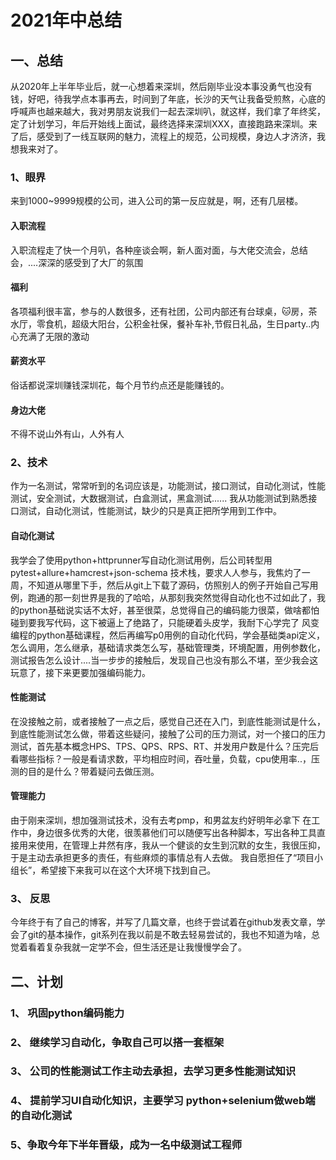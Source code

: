 # 2021年中总结

## 一、总结

从2020年上半年毕业后，就一心想着来深圳，然后刚毕业没本事没勇气也没有钱，好吧，待我学点本事再去，时间到了年底，长沙的天气让我备受煎熬，心底的呼喊声也越来越大，我对男朋友说我们一起去深圳叭，就这样，我们拿了年终奖，定了计划学习，年后开始线上面试，最终选择来深圳XXX，直接跑路来深圳。来了后，感受到了一线互联网的魅力，流程上的规范，公司规模，身边人才济济，我想我来对了。

### 1、眼界
来到1000~9999规模的公司，进入公司的第一反应就是，啊，还有几层楼。

#### 入职流程
入职流程走了快一个月叭，各种座谈会啊，新人面对面，与大佬交流会，总结会，....深深的感受到了大厂的氛围

#### 福利
各项福利很丰富，参与的人数很多，还有社团，公司内部还有台球桌，🐱房，茶水厅，零食机，超级大阳台，公积金社保，餐补车补,节假日礼品，生日party..内心充满了无限的激动

#### 薪资水平
俗话都说深圳赚钱深圳花，每个月节约点还是能赚钱的。

#### 身边大佬
不得不说山外有山，人外有人

### 2、技术

作为一名测试，常常听到的名词应该是，功能测试，接口测试，自动化测试，性能测试，安全测试，大数据测试，白盒测试，黑盒测试......
我从功能测试到熟悉接口测试，自动化测试，性能测试，缺少的只是真正把所学用到工作中。

#### 自动化测试
我学会了使用python+httprunner写自动化测试用例，后公司转型用pytest+allure+hamcrest+json-schema 技术栈，要求人人参与，我焦灼了一周，不知道从哪里下手，然后从git上下载了源码，仿照别人的例子开始自己写用例，跑通的那一刻世界是我的了哈哈，从那刻我突然觉得自动化也不过如此了，我的python基础说实话不太好，甚至很菜，总觉得自己的编码能力很菜，做啥都怕碰到要我写代码，这下被逼上了绝路了，只能硬着头皮学，我耐下心学完了 风变编程的python基础课程，然后再编写p0用例的自动化代码，学会基础类api定义，怎么调用，怎么继承，基础请求类怎么写，基础管理类，环境配置，用例参数化，测试报告怎么设计....当一步步的接触后，发现自己也没有那么不堪，至少我会这玩意了，接下来更要加强编码能力。

#### 性能测试
在没接触之前，或者接触了一点之后，感觉自己还在入门，到底性能测试是什么，到底性能测试怎么做，带着这些疑问，接触了公司的压力测试，对一个接口的压力测试，首先基本概念HPS、TPS、QPS、RPS、RT、并发用户数是什么？压完后看哪些指标？一般是看请求数，平均相应时间，吞吐量，负载，cpu使用率..，压测的目的是什么？带着疑问去做压测。

#### 管理能力
由于刚来深圳，想加强测试技术，没有去考pmp，和男盆友约好明年必拿下
在工作中，身边很多优秀的大佬，很羡慕他们可以随便写出各种脚本，写出各种工具直接用来使用，在管理上井然有序，我从一个健谈的女生到沉默的女生，我很压抑，于是主动去承担更多的责任，有些麻烦的事情总有人去做。
我自愿担任了“项目小组长”，希望接下来我可以在这个大环境下找到自己。

### 3、 反思
今年终于有了自己的博客，并写了几篇文章，也终于尝试着在github发表文章，学会了git的基本操作，git系列在我以前是不敢去轻易尝试的，我也不知道为啥，总觉着看着复杂我就一定学不会，但生活还是让我慢慢学会了。


## 二、计划        

### 1、 巩固python编码能力
### 2、 继续学习自动化，争取自己可以搭一套框架
### 3、 公司的性能测试工作主动去承担，去学习更多性能测试知识
### 4、 提前学习UI自动化知识，主要学习 python+selenium做web端的自动化测试
### 5、争取今年下半年晋级，成为一名中级测试工程师
